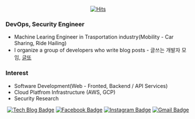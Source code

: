 <div align=center>
  
[![Hits](https://komarev.com/ghpvc/?username=jhye0n&label=Profile%20views&color=0e75b6&style=flat)](https://komarev.com)

</div>

### DevOps, Security Engineer
- Machine Learing Engineer in Trasportation industry(Mobility - Car Sharing, Ride Hailing)
- I organize a group of developers who write blog posts - 글쓰는 개발자 모임, [글또](https://bit.ly/geultto)

### Interest
- Software Development(Web - Fronted, Backend / API Services)
- Cloud Platfrom Infrastructure (AWS, GCP)
- Security Research

<div align=center>

[![Tech Blog Badge](http://img.shields.io/badge/-Tech%20blog-black?style=flat-square&logo=github&link=https://github.com/jhye0n/)](https://github.com/jhye0n/) 
[![Facebook Badge](https://img.shields.io/badge/-Facebook-1877f2?style=flat-square&logo=facebook&logoColor=white&link=https://www.facebook.com/jhyeonstory)](https://www.facebook.com/jhyeonstory) 
[![Instagram Badge](https://img.shields.io/badge/-Instagram-dd2a7b?style=flat-square&logo=instagram&logoColor=white&link=https://www.instagram.com/jhye3n_/)](https://www.instagram.com/jhye3n_/) 
[![Gmail Badge](https://img.shields.io/badge/-Gmail-d14836?style=flat-square&logo=Gmail&logoColor=white&link=mailto:stjhyeon@gmail.com)](mailto:stjhyeon@gmail.com)
</div>

